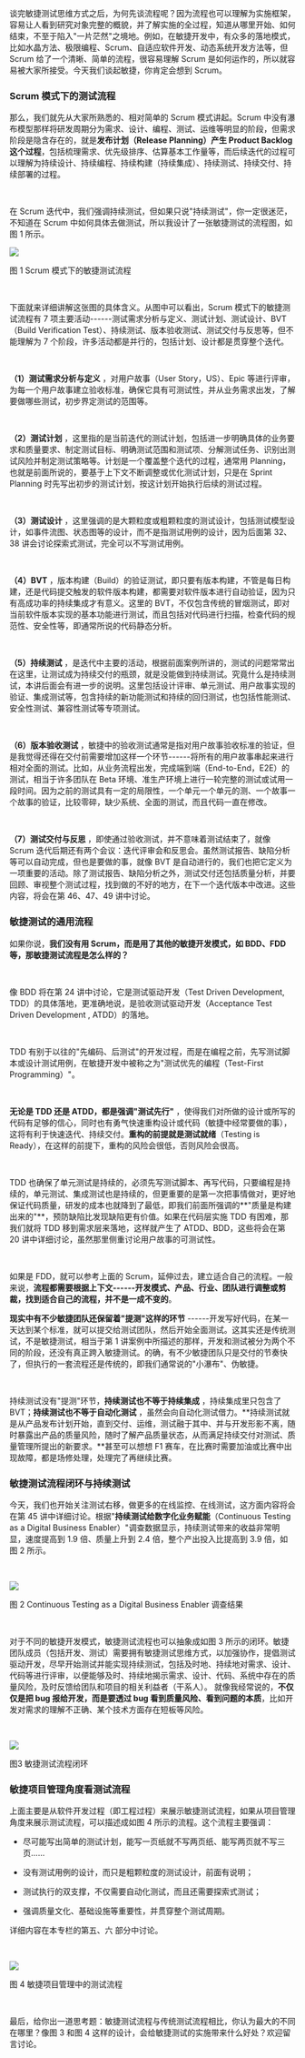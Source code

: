谈完敏捷测试思维方式之后，为何先谈流程呢？因为流程也可以理解为实施框架，容易让人看到研究对象完整的概貌，并了解实施的全过程，知道从哪里开始、如何结束，不至于陷入"一片茫然"之境地。例如，在敏捷开发中，有众多的落地模式，比如水晶方法、极限编程、Scrum、自适应软件开发、动态系统开发方法等，但 Scrum 给了一个清晰、简单的流程，很容易理解 Scrum 是如何运作的，所以就容易被大家所接受。今天我们谈起敏捷，你肯定会想到 Scrum。  

### Scrum 模式下的测试流程

那么，我们就先从大家所熟悉的、相对简单的 Scrum 模式讲起。Scrum 中没有瀑布模型那样将研发周期分为需求、设计、编程、测试、运维等明显的阶段，但需求阶段是隐含存在的，就是**发布计划（Release Planning）产生 Product Backlog 这个过程**，包括梳理需求、优先级排序、估算基本工作量等，而后续迭代的过程可以理解为持续设计、持续编程、持续构建（持续集成）、持续测试、持续交付、持续部署的过程。

<br />

在 Scrum 迭代中，我们强调持续测试，但如果只说"持续测试"，你一定很迷茫，不知道在 Scrum 中如何具体去做测试，所以我设计了一张敏捷测试的流程图，如图 1 所示。

![](https://s0.lgstatic.com/i/image3/M01/6A/6F/CgpOIF5VCMGAOuI1AAMKwbYBNQU325.png)

图 1 Scrum 模式下的敏捷测试流程

<br />

下面就来详细讲解这张图的具体含义。从图中可以看出，Scrum 模式下的敏捷测试流程有 7 项主要活动------测试需求分析与定义、测试计划、测试设计、BVT（Build Verification Test）、持续测试、版本验收测试、测试交付与反思等，但不能理解为 7 个阶段，许多活动都是并行的，包括计划、设计都是贯穿整个迭代。

<br />

**（1）测试需求分析与定义** ，对用户故事（User Story，US）、Epic 等进行评审，为每一个用户故事建立验收标准，确保它具有可测试性，并从业务需求出发，了解要做哪些测试，初步界定测试的范围等。

<br />

**（2）测试计划** ，这里指的是当前迭代的测试计划，包括进一步明确具体的业务要求和质量要求、制定测试目标、明确测试范围和测试项、分解测试任务、识别出测试风险并制定测试策略等。计划是一个覆盖整个迭代的过程，通常用 Planning，也就是前面所说的，要基于上下文不断调整或优化测试计划，只是在 Sprint Planning 时先写出初步的测试计划，按这计划开始执行后续的测试过程。

<br />

**（3）测试设计** ，这里强调的是大颗粒度或粗颗粒度的测试设计，包括测试模型设计，如事件流图、状态图等的设计，而不是指测试用例的设计，因为后面第 32、38 讲会讨论探索式测试，完全可以不写测试用例。

<br />

**（4）BVT** ，版本构建（Build）的验证测试，即只要有版本构建，不管是每日构建，还是代码提交触发的软件版本构建，都需要对软件版本进行自动验证，因为只有高成功率的持续集成才有意义。这里的 BVT，不仅包含传统的冒烟测试，即对当前软件版本实现的基本功能进行测试，而且包括对代码进行扫描，检查代码的规范性、安全性等，即通常所说的代码静态分析。

<br />

**（5）持续测试** ，是迭代中主要的活动，根据前面案例所讲的，测试的问题常常出在这里，让测试成为持续交付的瓶颈，就是没能做到持续测试。究竟什么是持续测试，本讲后面会有进一步的说明。这里包括设计评审、单元测试、用户故事实现的验证、集成测试等，包含持续的新功能测试和持续的回归测试，也包括性能测试、安全性测试、兼容性测试等专项测试。

<br />

**（6）版本验收测试** ，敏捷中的验收测试通常是指对用户故事验收标准的验证，但是我觉得还得在交付前需要增加这样一个环节------将所有的用户故事串起来进行相对全面的测试。比如，从业务流程出发，完成端到端（End-to-End，E2E）的测试，相当于许多团队在 Beta 环境、准生产环境上进行一轮完整的测试或试用一段时间。因为之前的测试具有一定的局限性，一个单元一个单元的测、一个故事一个故事的验证，比较零碎，缺少系统、全面的测试，而且代码一直在修改。

<br />

**（7）测试交付与反思** ，即使通过验收测试，并不意味着测试结束了，就像 Scrum 迭代后期还有两个会议：迭代评审会和反思会。虽然测试报告、缺陷分析等可以自动完成，但也是要做的事，就像 BVT 是自动进行的，我们也把它定义为一项重要的活动。除了测试报告、缺陷分析之外，测试交付还包括质量分析，并要回顾、审视整个测试过程，找到做的不好的地方，在下一个迭代版本中改进。这些内容，将会在第 46、47、49 讲中讨论。

### 敏捷测试的通用流程

如果你说，**我们没有用 Scrum，而是用了其他的敏捷开发模式，如 BDD、FDD 等，那敏捷测试流程是怎么样的？**

<br />

像 BDD 将在第 24 讲中讨论，它是测试驱动开发（Test Driven Development, TDD）的具体落地，更准确地说，是验收测试驱动开发（Acceptance Test Driven Development , ATDD）的落地。

<br />

TDD 有别于以往的"先编码、后测试"的开发过程，而是在编程之前，先写测试脚本或设计测试用例，在敏捷开发中被称之为"测试优先的编程（Test-First Programming）"。

<br />

**无论是 TDD 还是 ATDD，都是强调"测试先行"** ，使得我们对所做的设计或所写的代码有足够的信心，同时也有勇气快速重构设计或代码（敏捷中经常要做的事），这将有利于快速迭代、持续交付。**重构的前提就是测试就绪**（Testing is Ready），在这样的前提下，重构的风险会很低，否则风险会很高。

<br />

TDD 也确保了单元测试是持续的，必须先写测试脚本、再写代码，只要编程是持续的，单元测试、集成测试也是持续的，但更重要的是第一次把事情做对，更好地保证代码质量，研发的成本也就降到了最低，即我们前面所强调的**"质量是构建出来的"**，预防缺陷比发现缺陷更有价值。如果在代码层实施 TDD 有困难，那我们就将 TDD 移到需求层来落地，这样就产生了 ATDD、BDD，这些将会在第 20 讲中详细讨论，虽然那里侧重讨论用户故事的可测试性。

<br />

如果是 FDD，就可以参考上面的 Scrum，延伸过去，建立适合自己的流程。一般来说，**流程都需要根据上下文------开发模式、产品、行业、团队进行调整或剪裁，找到适合自己的流程，并不是一成不变的**。

**现实中有不少敏捷团队还保留着"提测"这样的环节** ------开发写好代码，在某一天达到某个标准，就可以提交给测试团队，然后开始全面测试。这其实还是传统测试，不是敏捷测试，相当于第 1 讲案例中所描述的那样，开发和测试被分为两个不同的阶段，还没有真正跨入敏捷测试。的确，有不少敏捷团队只是交付的节奏快了，但执行的一套流程还是传统的，即我们通常说的"小瀑布"、伪敏捷。

<br />

持续测试没有"提测"环节，**持续测试也不等于持续集成** ，持续集成里只包含了 BVT；**持续测试也不等于自动化测试** ，虽然会向自动化测试借力。**持续测试就是从产品发布计划开始，直到交付、运维，测试融于其中、并与开发形影不离，随时暴露出产品的质量风险，随时了解产品质量状态，从而满足持续交付对测试、质量管理所提出的新要求。**甚至可以想想 F1 赛车，在比赛时需要加油或比赛中出现故障，都是场修处理，处理完了再继续比赛。

### 敏捷测试流程闭环与持续测试

今天，我们也开始关注测试右移，做更多的在线监控、在线测试，这方面内容将会在第 45 讲中详细讨论。根据"**持续测试给数字化业务赋能**（Continuous Testing as a Digital Business Enabler）"调查数据显示，持续测试带来的收益非常明显，速度提高到 1.9 倍、质量上升到 2.4 倍，整个产出投入比提高到 3.9 倍，如图 2 所示。

<br />

![](https://s0.lgstatic.com/i/image3/M01/6A/6F/Cgq2xl5VCNeALoLtAAT9Qv6Ztio372.png)

图 2 Continuous Testing as a Digital Business Enabler 调查结果

<br />

对于不同的敏捷开发模式，敏捷测试流程也可以抽象成如图 3 所示的闭环。敏捷团队成员（包括开发、测试）需要拥有敏捷测试思维方式，以加强协作，提倡测试驱动开发，尽早开始测试并能实现持续测试，包括及时地、持续地对需求、设计、代码等进行评审，以便能够及时、持续地揭示需求、设计、代码、系统中存在的质量风险，及时反馈给团队和项目的相关利益者（干系人）。 就像我经常说的，**不仅仅是把 bug 报给开发，而是要透过 bug 看到质量风险、看到问题的本质**，比如开发对需求的理解不正确、某个技术方面存在短板等风险。

<br />

![](https://s0.lgstatic.com/i/image/M00/94/41/Ciqc1GAX1ZuAMrb8AACErKY6hj4336.png)

图3 敏捷测试流程闭环

### **敏捷项目管理角度看测试流程**

上面主要是从软件开发过程（即工程过程）来展示敏捷测试流程，如果从项目管理角度来展示测试流程，可以描述成如图 4 所示的流程。这个流程主要强调：

* 尽可能写出简单的测试计划，能写一页纸就不写两页纸、能写两页就不写三页......

* 没有测试用例的设计，而只是粗颗粒度的测试设计，前面有说明；

* 测试执行的双支撑，不仅需要自动化测试，而且还需要探索式测试；

* 强调质量文化、基础设施等重要性，并贯穿整个测试周期。

详细内容在本专栏的第五、六 部分中讨论。

<br />

![](https://s0.lgstatic.com/i/image3/M01/6A/6F/Cgq2xl5VCPmAOULXAAKIq2QDC9Y487.png)

图 4 敏捷项目管理中的测试流程

<br />

最后，给你出一道思考题：敏捷测试流程与传统测试流程相比，你认为最大的不同在哪里？像图 3 和图 4 这样的设计，会给敏捷测试的实施带来什么好处？欢迎留言讨论。
